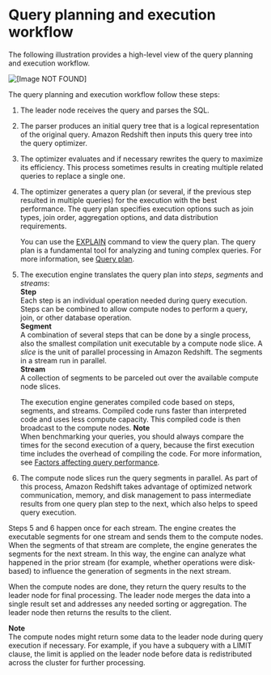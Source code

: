 # Query planning and execution workflow<a name="c-query-planning"></a>

The following illustration provides a high\-level view of the query planning and execution workflow\.

![\[Image NOT FOUND\]](http://docs.aws.amazon.com/redshift/latest/dg/images/07-QueryPlanning.png)

The query planning and execution workflow follow these steps:

1. The leader node receives the query and parses the SQL\.

1. The parser produces an initial query tree that is a logical representation of the original query\. Amazon Redshift then inputs this query tree into the query optimizer\.

1. The optimizer evaluates and if necessary rewrites the query to maximize its efficiency\. This process sometimes results in creating multiple related queries to replace a single one\.

1. The optimizer generates a query plan \(or several, if the previous step resulted in multiple queries\) for the execution with the best performance\. The query plan specifies execution options such as join types, join order, aggregation options, and data distribution requirements\. 

   You can use the [EXPLAIN](r_EXPLAIN.md) command to view the query plan\. The query plan is a fundamental tool for analyzing and tuning complex queries\. For more information, see [Query plan](c-the-query-plan.md)\.

1. The execution engine translates the query plan into *steps*, *segments* and *streams*:  
**Step**  
Each step is an individual operation needed during query execution\. Steps can be combined to allow compute nodes to perform a query, join, or other database operation\.  
**Segment**  
A combination of several steps that can be done by a single process, also the smallest compilation unit executable by a compute node slice\. A *slice* is the unit of parallel processing in Amazon Redshift\. The segments in a stream run in parallel\.  
**Stream**  
A collection of segments to be parceled out over the available compute node slices\.

   The execution engine generates compiled code based on steps, segments, and streams\. Compiled code runs faster than interpreted code and uses less compute capacity\. This compiled code is then broadcast to the compute nodes\.
**Note**  
When benchmarking your queries, you should always compare the times for the second execution of a query, because the first execution time includes the overhead of compiling the code\. For more information, see [Factors affecting query performance](c-query-performance.md)\.

1. The compute node slices run the query segments in parallel\. As part of this process, Amazon Redshift takes advantage of optimized network communication, memory, and disk management to pass intermediate results from one query plan step to the next, which also helps to speed query execution\.

Steps 5 and 6 happen once for each stream\. The engine creates the executable segments for one stream and sends them to the compute nodes\. When the segments of that stream are complete, the engine generates the segments for the next stream\. In this way, the engine can analyze what happened in the prior stream \(for example, whether operations were disk\-based\) to influence the generation of segments in the next stream\.

When the compute nodes are done, they return the query results to the leader node for final processing\. The leader node merges the data into a single result set and addresses any needed sorting or aggregation\. The leader node then returns the results to the client\.

**Note**  
The compute nodes might return some data to the leader node during query execution if necessary\. For example, if you have a subquery with a LIMIT clause, the limit is applied on the leader node before data is redistributed across the cluster for further processing\.